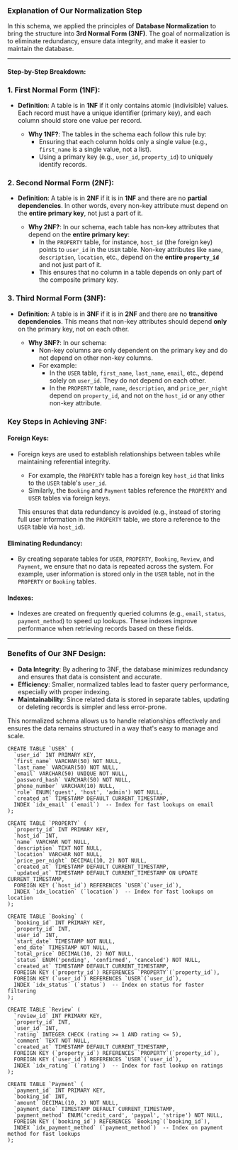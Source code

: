 ### Explanation of Our Normalization Step

In this schema, we applied the principles of **Database Normalization** to bring the structure into **3rd Normal Form (3NF)**. The goal of normalization is to eliminate redundancy, ensure data integrity, and make it easier to maintain the database.

---

#### Step-by-Step Breakdown:

### 1. **First Normal Form (1NF)**:
- **Definition**: A table is in **1NF** if it only contains atomic (indivisible) values. Each record must have a unique identifier (primary key), and each column should store one value per record.
  
  - **Why 1NF?**: The tables in the schema each follow this rule by:
    - Ensuring that each column holds only a single value (e.g., `first_name` is a single value, not a list).
    - Using a primary key (e.g., `user_id`, `property_id`) to uniquely identify records.

### 2. **Second Normal Form (2NF)**:
- **Definition**: A table is in **2NF** if it is in **1NF** and there are no **partial dependencies**. In other words, every non-key attribute must depend on the **entire primary key**, not just a part of it.
  
  - **Why 2NF?**: In our schema, each table has non-key attributes that depend on the **entire primary key**:
    - In the `PROPERTY` table, for instance, `host_id` (the foreign key) points to `user_id` in the `USER` table. Non-key attributes like `name`, `description`, `location`, etc., depend on the **entire `property_id`** and not just part of it.
    - This ensures that no column in a table depends on only part of the composite primary key.

### 3. **Third Normal Form (3NF)**:
- **Definition**: A table is in **3NF** if it is in **2NF** and there are no **transitive dependencies**. This means that non-key attributes should depend **only** on the primary key, not on each other.
  
  - **Why 3NF?**: In our schema:
    - Non-key columns are only dependent on the primary key and do not depend on other non-key columns. 
    - For example:
      - In the `USER` table, `first_name`, `last_name`, `email`, etc., depend solely on `user_id`. They do not depend on each other.
      - In the `PROPERTY` table, `name`, `description`, and `price_per_night` depend on `property_id`, and not on the `host_id` or any other non-key attribute.

### Key Steps in Achieving 3NF:

#### **Foreign Keys**:
- Foreign keys are used to establish relationships between tables while maintaining referential integrity.
  - For example, the `PROPERTY` table has a foreign key `host_id` that links to the `USER` table's `user_id`.
  - Similarly, the `Booking` and `Payment` tables reference the `PROPERTY` and `USER` tables via foreign keys.
  
  This ensures that data redundancy is avoided (e.g., instead of storing full user information in the `PROPERTY` table, we store a reference to the `USER` table via `host_id`).

#### **Eliminating Redundancy**:
- By creating separate tables for `USER`, `PROPERTY`, `Booking`, `Review`, and `Payment`, we ensure that no data is repeated across the system. For example, user information is stored only in the `USER` table, not in the `PROPERTY` or `Booking` tables.

#### **Indexes**:
- Indexes are created on frequently queried columns (e.g., `email`, `status`, `payment_method`) to speed up lookups. These indexes improve performance when retrieving records based on these fields.
  
---

### Benefits of Our 3NF Design:
- **Data Integrity**: By adhering to 3NF, the database minimizes redundancy and ensures that data is consistent and accurate.
- **Efficiency**: Smaller, normalized tables lead to faster query performance, especially with proper indexing.
- **Maintainability**: Since related data is stored in separate tables, updating or deleting records is simpler and less error-prone.
  
This normalized schema allows us to handle relationships effectively and ensures the data remains structured in a way that's easy to manage and scale.


```
CREATE TABLE `USER` (
  `user_id` INT PRIMARY KEY,
  `first_name` VARCHAR(50) NOT NULL,
  `last_name` VARCHAR(50) NOT NULL,
  `email` VARCHAR(50) UNIQUE NOT NULL,
  `password_hash` VARCHAR(50) NOT NULL,
  `phone_number` VARCHAR(10) NULL,
  `role` ENUM('guest', 'host', 'admin') NOT NULL,
  `created_at` TIMESTAMP DEFAULT CURRENT_TIMESTAMP,
  INDEX `idx_email` (`email`)  -- Index for fast lookups on email
);

CREATE TABLE `PROPERTY` (
  `property_id` INT PRIMARY KEY,
  `host_id` INT,
  `name` VARCHAR NOT NULL,
  `description` TEXT NOT NULL,
  `location` VARCHAR NOT NULL,
  `price_per_night` DECIMAL(10, 2) NOT NULL,
  `created_at` TIMESTAMP DEFAULT CURRENT_TIMESTAMP,
  `updated_at` TIMESTAMP DEFAULT CURRENT_TIMESTAMP ON UPDATE CURRENT_TIMESTAMP,
  FOREIGN KEY (`host_id`) REFERENCES `USER`(`user_id`),
  INDEX `idx_location` (`location`)  -- Index for fast lookups on location
);

CREATE TABLE `Booking` (
  `booking_id` INT PRIMARY KEY,
  `property_id` INT,
  `user_id` INT,
  `start_date` TIMESTAMP NOT NULL,
  `end_date` TIMESTAMP NOT NULL,
  `total_price` DECIMAL(10, 2) NOT NULL,
  `status` ENUM('pending', 'confirmed', 'canceled') NOT NULL,
  `created_at` TIMESTAMP DEFAULT CURRENT_TIMESTAMP,
  FOREIGN KEY (`property_id`) REFERENCES `PROPERTY`(`property_id`),
  FOREIGN KEY (`user_id`) REFERENCES `USER`(`user_id`),
  INDEX `idx_status` (`status`)  -- Index on status for faster filtering
);

CREATE TABLE `Review` (
  `review_id` INT PRIMARY KEY,
  `property_id` INT,
  `user_id` INT,
  `rating` INTEGER CHECK (rating >= 1 AND rating <= 5),
  `comment` TEXT NOT NULL,
  `created_at` TIMESTAMP DEFAULT CURRENT_TIMESTAMP,
  FOREIGN KEY (`property_id`) REFERENCES `PROPERTY`(`property_id`),
  FOREIGN KEY (`user_id`) REFERENCES `USER`(`user_id`),
  INDEX `idx_rating` (`rating`)  -- Index for fast lookup on ratings
);

CREATE TABLE `Payment` (
  `payment_id` INT PRIMARY KEY,
  `booking_id` INT,
  `amount` DECIMAL(10, 2) NOT NULL,
  `payment_date` TIMESTAMP DEFAULT CURRENT_TIMESTAMP,
  `payment_method` ENUM('credit_card', 'paypal', 'stripe') NOT NULL,
  FOREIGN KEY (`booking_id`) REFERENCES `Booking`(`booking_id`),
  INDEX `idx_payment_method` (`payment_method`)  -- Index on payment method for fast lookups
);
```

